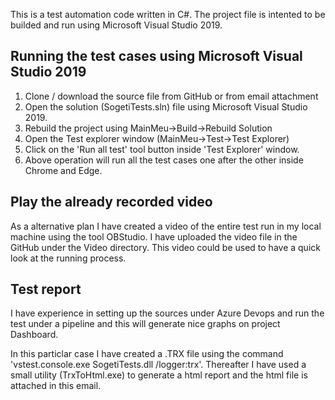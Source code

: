 This is a test automation code written in C#.
The project file is intented to be builded and run using Microsoft Visual Studio 2019.

Running the test cases using Microsoft Visual Studio 2019
------------------------------------------------------------------------------------------------
1) Clone / download the source file from GitHub or from email attachment
2) Open the solution (SogetiTests.sln) file using Microsoft Visual Studio 2019.
2) Rebuild the project using MainMeu->Build->Rebuild Solution
3) Open the Test explorer window (MainMeu->Test->Test Explorer)
4) Click on the 'Run all test' tool button inside 'Test Explorer' window.
5) Above operation will run all the test cases one after the other inside Chrome and Edge.


Play the already recorded video
--------------------------------
As a alternative plan I have created a video of the entire test run in my local machine using the tool OBStudio.
I have uploaded the video file in the GitHub under the Video directory.
This video could be used to have a quick look at the running process.

Test report
--------------------------------
I have experience in setting up the sources under Azure Devops and run the test under a pipeline and this will generate nice graphs on project Dashboard.

In this particlar case I have created a .TRX file using the command 'vstest.console.exe SogetiTests.dll /logger:trx'.
Thereafter I have used a small utility (TrxToHtml.exe) to generate a html report and the html file is attached in this email.
